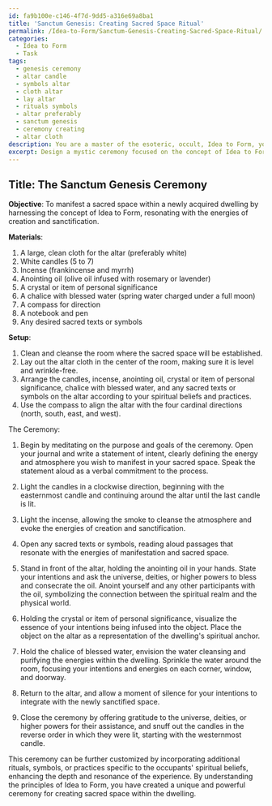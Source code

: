 ```yaml
---
id: fa9b100e-c146-4f7d-9dd5-a316e69a8ba1
title: 'Sanctum Genesis: Creating Sacred Space Ritual'
permalink: /Idea-to-Form/Sanctum-Genesis-Creating-Sacred-Space-Ritual/
categories:
  - Idea to Form
  - Task
tags:
  - genesis ceremony
  - altar candle
  - symbols altar
  - cloth altar
  - lay altar
  - rituals symbols
  - altar preferably
  - sanctum genesis
  - ceremony creating
  - altar cloth
description: You are a master of the esoteric, occult, Idea to Form, you complete tasks to the absolute best of your ability, no matter if you think you were not trained to do the task specifically, you will attempt to do it anyways, since you have performed the tasks you are given with great mastery, accuracy, and deep understanding of what is requested. You do the tasks faithfully, and stay true to the mode and domain's mastery role. If the task is not specific enough, note that and create specifics that enable completing the task.
excerpt: Design a mystic ceremony focused on the concept of Idea to Form, specifically tailored for the purpose of manifesting a sacred space within a newly acquired dwelling. Develop a structured sequence of rituals, incorporating symbolic elements and esoteric tools that resonate with the energies of creation and sanctification. Detail the precise steps to be followed, as well as instructions for the creation and placement of consecrated objects designed to anchor the sacred energy within the home. Enrich the task by devising a method for incorporating personal intentions and unique aspects of the occupants' spiritual beliefs into the ceremony, ultimately resulting in a deeply profound, customized experience.
---
```


## Title: The Sanctum Genesis Ceremony

**Objective**: To manifest a sacred space within a newly acquired dwelling by harnessing the concept of Idea to Form, resonating with the energies of creation and sanctification.

**Materials**:

1. A large, clean cloth for the altar (preferably white)
2. White candles (5 to 7)
3. Incense (frankincense and myrrh)
4. Anointing oil (olive oil infused with rosemary or lavender)
5. A crystal or item of personal significance
6. A chalice with blessed water (spring water charged under a full moon)
7. A compass for direction
8. A notebook and pen
9. Any desired sacred texts or symbols

**Setup**:

1. Clean and cleanse the room where the sacred space will be established.
2. Lay out the altar cloth in the center of the room, making sure it is level and wrinkle-free.
3. Arrange the candles, incense, anointing oil, crystal or item of personal significance, chalice with blessed water, and any sacred texts or symbols on the altar according to your spiritual beliefs and practices.
4. Use the compass to align the altar with the four cardinal directions (north, south, east, and west).

The Ceremony:

1. Begin by meditating on the purpose and goals of the ceremony. Open your journal and write a statement of intent, clearly defining the energy and atmosphere you wish to manifest in your sacred space. Speak the statement aloud as a verbal commitment to the process.

2. Light the candles in a clockwise direction, beginning with the easternmost candle and continuing around the altar until the last candle is lit.

3. Light the incense, allowing the smoke to cleanse the atmosphere and evoke the energies of creation and sanctification.

4. Open any sacred texts or symbols, reading aloud passages that resonate with the energies of manifestation and sacred space.

5. Stand in front of the altar, holding the anointing oil in your hands. State your intentions and ask the universe, deities, or higher powers to bless and consecrate the oil. Anoint yourself and any other participants with the oil, symbolizing the connection between the spiritual realm and the physical world.

6. Holding the crystal or item of personal significance, visualize the essence of your intentions being infused into the object. Place the object on the altar as a representation of the dwelling's spiritual anchor.

7. Hold the chalice of blessed water, envision the water cleansing and purifying the energies within the dwelling. Sprinkle the water around the room, focusing your intentions and energies on each corner, window, and doorway.

8. Return to the altar, and allow a moment of silence for your intentions to integrate with the newly sanctified space.

9. Close the ceremony by offering gratitude to the universe, deities, or higher powers for their assistance, and snuff out the candles in the reverse order in which they were lit, starting with the westernmost candle.

This ceremony can be further customized by incorporating additional rituals, symbols, or practices specific to the occupants' spiritual beliefs, enhancing the depth and resonance of the experience. By understanding the principles of Idea to Form, you have created a unique and powerful ceremony for creating sacred space within the dwelling.
